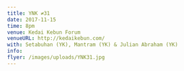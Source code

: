 ```yaml
---
title: YNK ≠31
date: 2017-11-15
time: 8pm
venue: Kedai Kebun Forum
venueURL: http://kedaikebun.com/
with: Setabuhan (YK), Mantram (YK) & Julian Abraham (YK)
info:
flyer: /images/uploads/YNK31.jpg
---
```


